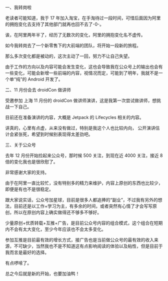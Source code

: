 

一、我转岗啦

老读者可能知道，我于 17 年加入淘宝，在手淘待过一段时间，可惜后面因为阿里的拥抱变化去支持了其他部门就再也回不去了-0-。

诶，在阿里两年半了，经历了无数次的变化，阿里的拥抱变化名不虚传。

如今我转岗去了一个新零售下的大前端的团队，将开始一段新的旅程。

那么多次变化都是被动的，这次主动了一回，努力不让自己失望。

由于工作的方向以及内容可能会发生变化，这也会导致我在公众号上的输出也会有一些变化，可能会新增一些前端的内容，视情况而定，可能到了明年，我就不是一个单“纯”的 Android 开发了。



二、11 月份会去 droidCon 做讲师

受邀参加 上海 11 月份的 droidCon 做讲师演讲，这是我第一次尝试做讲师，想挑战一下自己。

目前还在准备演讲的内容，大概是 Jetpack 的 Lifecycles 相关的内容。

讲真的，心里有点虚，从来没有做过，特别是我这个人也比较内向， 公开演讲估计会紧张死，希望到时候别表现得太差劲吧。



三、关于公众号

去年 12 月份开始捡起来公众号，那时候 500 关注，到现在近 4000 关注，接近 8 倍的变化我也是很欣慰了。

非常感谢大家的支持。

由于在阿里一直比较忙，没有特别多的精力来维护，内容上原创的东西也比较少，即便是有也不是很稳定。

跟大家说实话，公众号加星球，目前是很多人都追捧的“副业”，不过我有另外的想法，目前还是以工作+学习为主，有多余的时间，或者突然有心情了才会写写原创，所以在原创内容上确实做得还不够多不够好。

少量原创+优质转载+互推+广告，是目前公众号内容的组合模式，这个组合在短期内不会有太大变化，至少今年应该也不会太多变化。

参加互推是目前最有效的增长方式，接广告也是当前做公众号的最有效的收入来源，不可缺少，当然我也不是不知道这有点影响阅读的体验以及粘性，但是目前于我而言是最好的选择。

有点啰嗦了。

总之今后就是新的开始，也要加油鸭！





